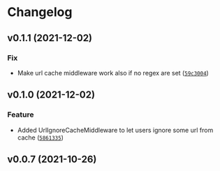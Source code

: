 # Changelog

<!--next-version-placeholder-->

## v0.1.1 (2021-12-02)
### Fix
* Make url cache middleware work also if no regex are set ([`59c3004`](https://github.com/lotrekagency/djlotrek/commit/59c300485f885fc117b54301e02a59b5a6953508))

## v0.1.0 (2021-12-02)
### Feature
* Added UrlIgnoreCacheMiddleware to let users ignore some url from cache ([`5861335`](https://github.com/lotrekagency/djlotrek/commit/5861335bcbd4a7912b5359be896cdc8992bd797e))

## v0.0.7 (2021-10-26)


